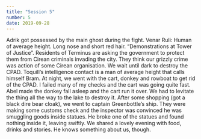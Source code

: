 ```yaml
---
title: "Session 5"
number: 5
date: 2019-09-28
---
```


Adrik got possessed by the main ghost during the fight.
Venar Ruli: Human of average height. Long nose and short red hair.
“Demonstrations at Tower of Justice”. Residents of Terminus are asking the government to protect them from Cirean criminals invading the city. They think our grizzly crime was action of some Cirean organisation.
We wait until dark to destroy the CPAD.
Toquill’s intelligence contact is a man of average height that calls himself Bram.
At night, we went with the cart, donkey and rowboat to get rid of the CPAD. I failed many of my checks and the cart was going quite fast. Abel made the donkey fall asleep and the cart run it over. We had to levitate the thing all the way to the lake to destroy it.
After some shopping (got a black dire bear cloak), we went to captain Greenbottle’s ship. They were making some customs check and the inspector was convinced he was smuggling goods inside statues. He broke one of the statues and found nothing inside it, leaving swiftly.
We shared a lovely evening with food, drinks and stories. He knows something about us, though.
